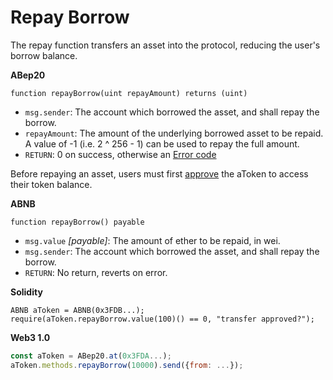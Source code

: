 # Repay Borrow

The repay function transfers an asset into the protocol, reducing the user's borrow balance.

**ABep20**

```text
function repayBorrow(uint repayAmount) returns (uint)
```

* `msg.sender`: The account which borrowed the asset, and shall repay the borrow.
* `repayAmount`: The amount of the underlying borrowed asset to be repaid. A value of -1 \(i.e. 2 ^ 256 - 1\) can be used to repay the full amount.
* `RETURN`: 0 on success, otherwise an [Error code](error-codes.md)

Before repaying an asset, users must first [approve](https://eips.ethereum.org/EIPS/eip-20#approve) the aToken to access their token balance.

**ABNB**

```text
function repayBorrow() payable
```

* `msg.value` _\[payable\]_: The amount of ether to be repaid, in wei.
* `msg.sender`: The account which borrowed the asset, and shall repay the borrow.
* `RETURN`: No return, reverts on error.

**Solidity**

```text
ABNB aToken = ABNB(0x3FDB...);
require(aToken.repayBorrow.value(100)() == 0, "transfer approved?");
```

**Web3 1.0**

```javascript
const aToken = ABep20.at(0x3FDA...);
aToken.methods.repayBorrow(10000).send({from: ...});
```


